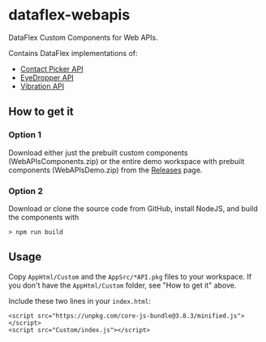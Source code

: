 # dataflex-webapis

DataFlex Custom Components for Web APIs.

Contains DataFlex implementations of:

* [Contact Picker API](https://developer.mozilla.org/en-US/docs/Web/API/Contact_Picker_API)
* [EyeDropper API](https://developer.mozilla.org/en-US/docs/Web/API/EyeDropper_API)
* [Vibration API](https://developer.mozilla.org/en-US/docs/Web/API/Vibration_API)

## How to get it

### Option 1

Download either just the prebuilt custom components (WebAPIsComponents.zip) or the entire demo workspace with prebuilt components (WebAPIsDemo.zip) from the [Releases](https://github.com/jkruse/dataflex-webapis/releases) page.

### Option 2

Download or clone the source code from GitHub, install NodeJS, and build the components with

    > npm run build

## Usage

Copy `AppHtml/Custom` and the `AppSrc/*API.pkg` files to your workspace. If you don't have the `AppHtml/Custom` folder, see "How to get it" above.

Include these two lines in your `index.html`:

    <script src="https://unpkg.com/core-js-bundle@3.8.3/minified.js"></script>
    <script src="Custom/index.js"></script>
